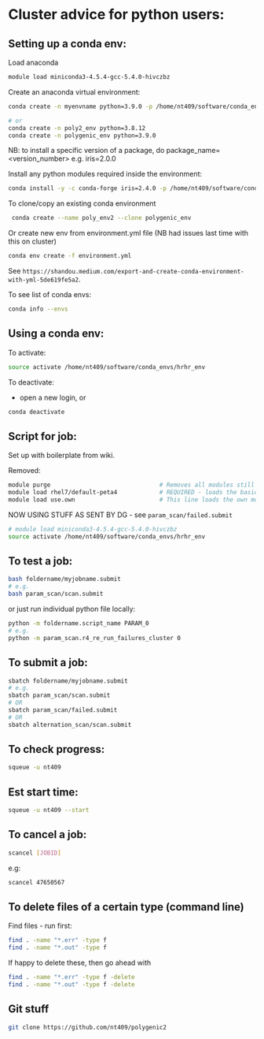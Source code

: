 # Cluster advice for python users:

## Setting up a conda env:

Load anaconda

```bash
module load miniconda3-4.5.4-gcc-5.4.0-hivczbz
```

Create an anaconda virtual environment:

```bash
conda create -n myenvname python=3.9.0 -p /home/nt409/software/conda_envs/hrhr_env --copy

# or
conda create -n poly2_env python=3.8.12
conda create -n polygenic_env python=3.9.0
```

NB: to install a specific version of a package, do package_name=<version_number> e.g. iris=2.0.0

Install any python modules required inside the environment:

```bash
conda install -y -c conda-forge iris=2.4.0 -p /home/nt409/software/conda_envs/hrhr_env --copy
```

To clone/copy an existing conda environment

```bash
 conda create --name poly_env2 --clone polygenic_env
```

Or create new env from environment.yml file (NB had issues last time with this
on cluster)

```bash
conda env create -f environment.yml
```

See `https://shandou.medium.com/export-and-create-conda-environment-with-yml-5de619fe5a2`.

To see list of conda envs:

```bash
conda info --envs
```

## Using a conda env:

To activate:

```bash
source activate /home/nt409/software/conda_envs/hrhr_env
```

To deactivate:

- open a new login, or

```bash
conda deactivate
```

## Script for job:

Set up with boilerplate from wiki.

Removed:

```bash
module purge                               # Removes all modules still loaded
module load rhel7/default-peta4            # REQUIRED - loads the basic environment
module load use.own                        # This line loads the own module list
```

NOW USING STUFF AS SENT BY DG - see `param_scan/failed.submit`

```bash
# module load miniconda3-4.5.4-gcc-5.4.0-hivczbz
source activate /home/nt409/software/conda_envs/hrhr_env
```

## To test a job:

```bash
bash foldername/myjobname.submit
# e.g.
bash param_scan/scan.submit
```

or just run individual python file locally:

```bash
python -m foldername.script_name PARAM_0
# e.g.
python -m param_scan.r4_re_run_failures_cluster 0
```

## To submit a job:

```bash
sbatch foldername/myjobname.submit
# e.g.
sbatch param_scan/scan.submit
# OR
sbatch param_scan/failed.submit
# OR
sbatch alternation_scan/scan.submit
```

## To check progress:

```bash
squeue -u nt409
```

## Est start time:

```bash
squeue -u nt409 --start
```

## To cancel a job:

```bash
scancel [JOBID]
```

e.g:

```bash
scancel 47650567
```

## To delete files of a certain type (command line)

Find files - run first:

```bash
find . -name "*.err" -type f
find . -name "*.out" -type f
```

If happy to delete these, then go ahead with

```bash
find . -name "*.err" -type f -delete
find . -name "*.out" -type f -delete
```

## Git stuff

```bash
git clone https://github.com/nt409/polygenic2
```

